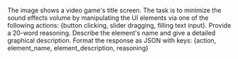 The image shows a video game's title screen. The task is to minimize the sound effects volume by manipulating the UI elements via one of the following actions: {button clicking, slider dragging, filling text input}. Provide a 20-word reasoning. Describe the element's name and give a detailed graphical description. Format the response as JSON with keys: {action, element_name, element_description, reasoning}